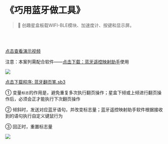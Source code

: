 # 《巧用蓝牙做工具》

> 🧰 创趣星盒板载WIFI-BLE模块、加速度计、按键和显示屏。

<br><br>

<a href="https://www.cfunworld.com" target="_blank">点击查看演示视频</a>

<p class="attention">注意：本案列需配合软件——<a href="https://www.cfunworld.com">点击下载：蓝牙遥控映射助手</a>使用</p>

<img src="/images/12/蓝牙遥控映射助手.png">


<a href="/tutorial/starbox_yj/sb3/12/蓝牙翻页笔.sb3">点击下载程序: 蓝牙翻页笔.sb3</a>

① 变量`标志`的作用是，避免重复多次执行翻页操作；星盒下倾或上倾进行翻页操作后，必须会正才能执行下次翻页操作

② 倾斜时，发送对应蓝牙语句，并改变标志量；蓝牙遥控映射助手软件根据接收到的语句执行自定义键鼠行为

③ 回正时，重置标志量

<img src="/images/12/蓝牙翻页笔.png">
